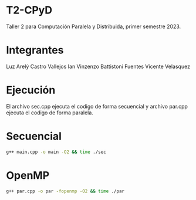 # T2-CPyD
Taller 2 para Computación Paralela y Distribuida, primer semestre 2023.
# Integrantes
Luz Arelý Castro Vallejos
Ian Vinzenzo Battistoni Fuentes
Vicente Velasquez
# Ejecución
El archivo sec.cpp ejecuta el codigo de forma secuencial y archivo par.cpp ejecuta el codigo de forma paralela.
# Secuencial
```bash
g++ main.cpp -o main -O2 && time ./sec
```
# OpenMP
```bash
g++ par.cpp -o par -fopenmp -O2 && time ./par
```
